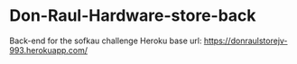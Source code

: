 # Don-Raul-Hardware-store-back
Back-end for the sofkau challenge
Heroku base url: https://donraulstorejv-993.herokuapp.com/
